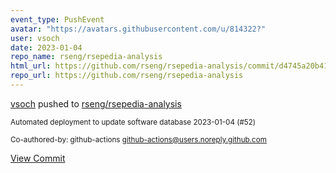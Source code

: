 ```yaml
---
event_type: PushEvent
avatar: "https://avatars.githubusercontent.com/u/814322?"
user: vsoch
date: 2023-01-04
repo_name: rseng/rsepedia-analysis
html_url: https://github.com/rseng/rsepedia-analysis/commit/d4745a20b4123e6c28a574b2d8ea77f8b970c808
repo_url: https://github.com/rseng/rsepedia-analysis
---
```


<a href='https://github.com/vsoch' target='_blank'>vsoch</a> pushed to <a href='https://github.com/rseng/rsepedia-analysis' target='_blank'>rseng/rsepedia-analysis</a>

<small>Automated deployment to update software database 2023-01-04 (#52)

Co-authored-by: github-actions <github-actions@users.noreply.github.com></small>

<a href='https://github.com/rseng/rsepedia-analysis/commit/d4745a20b4123e6c28a574b2d8ea77f8b970c808' target='_blank'>View Commit</a>